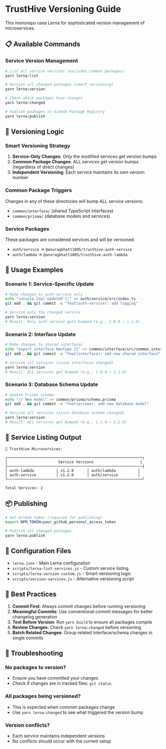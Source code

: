 # TrustHive Versioning Guide

This monorepo uses Lerna for sophisticated version management of microservices.

## 📋 Available Commands

### Service Version Management

```bash
# List all service versions (excludes common packages)
yarn lerna:list

# Version all changed packages (smart versioning)
yarn lerna:version

# Check which packages have changes
yarn lerna:changed

# Publish packages to GitHub Package Registry
yarn lerna:publish
```

## 🎯 Versioning Logic

### Smart Versioning Strategy

1. **Service-Only Changes**: Only the modified services get version bumps
2. **Common Package Changes**: ALL services get version bumps (regardless of direct changes)
3. **Independent Versioning**: Each service maintains its own version number

### Common Package Triggers

Changes in any of these directories will bump ALL service versions:
- `common/interface/` (shared TypeScript interfaces)
- `common/prisma/` (database models and services)

### Service Packages

These packages are considered services and will be versioned:
- `auth/service` → `@anuragbhatt1805/trusthive-auth-service`
- `auth/lambda` → `@anuragbhatt1805/trusthive-auth-lambda`

## 🚀 Usage Examples

### Scenario 1: Service-Specific Update
```bash
# Make changes to auth-service only
echo "console.log('updated');" >> auth/service/src/index.ts
git add . && git commit -m "feat(auth-service): add logging"

# Version only the changed service
yarn lerna:version
# Result: Only auth-service gets bumped (e.g., 1.0.0 → 1.1.0)
```

### Scenario 2: Interface Update
```bash
# Make changes to shared interfaces
echo "export interface NewType {}" >> common/interface/src/common.interface.ts
git add . && git commit -m "feat(interface): add new shared interface"

# Version all services (since interfaces changed)
yarn lerna:version
# Result: ALL services get bumped (e.g., 1.0.0 → 1.1.0)
```

### Scenario 3: Database Schema Update
```bash
# Update Prisma schema
echo "// New model" >> common/prisma/schema.prisma
git add . && git commit -m "feat(prisma): add new database model"

# Version all services (since database schema changed)
yarn lerna:version
# Result: ALL services get bumped (e.g., 1.1.0 → 1.2.0)
```

## 🎨 Service Listing Output

```
🚀 TrustHive Microservices:

┌─────────────────────────────────────────────────────────────┐
│                       Service Versions                     │
├─────────────────────────────────────────────────────────────┤
│ auth-lambda          │ v1.2.0      │ auth/lambda          │
│ auth-service         │ v1.2.0      │ auth/service         │
└─────────────────────────────────────────────────────────────┘

Total Services: 2
```

## 📦 Publishing

```bash
# Set GitHub token (required for publishing)
export NPM_TOKEN=your_github_personal_access_token

# Publish all changed packages
yarn lerna:publish
```

## 🔧 Configuration Files

- `lerna.json` - Main Lerna configuration
- `scripts/lerna-list-services.js` - Custom service listing
- `scripts/lerna-version-custom.js` - Smart versioning logic
- `scripts/version-services.js` - Alternative versioning script

## 🎯 Best Practices

1. **Commit First**: Always commit changes before running versioning
2. **Meaningful Commits**: Use conventional commit messages for better changelog generation
3. **Test Before Version**: Run `yarn build` to ensure all packages compile
4. **Review Changes**: Check `yarn lerna:changed` before versioning
5. **Batch Related Changes**: Group related interface/schema changes in single commits

## 🐛 Troubleshooting

### No packages to version?
- Ensure you have committed your changes
- Check if changes are in tracked files: `git status`

### All packages being versioned?
- This is expected when common packages change
- Use `yarn lerna:changed` to see what triggered the version bump

### Version conflicts?
- Each service maintains independent versions
- No conflicts should occur with the current setup
